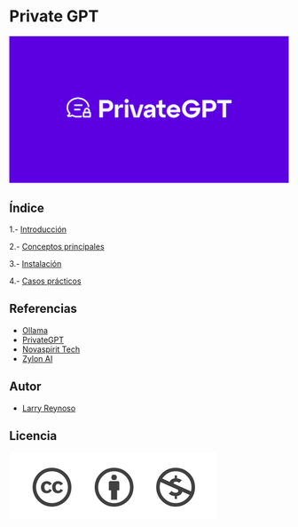 # Private GPT

![image](/imagenes/imagen1.png)

## Índice

1.- [Introducción](/Contenidos/Introduccion.md)

2.- [Conceptos principales](/Contenidos/Conceptos.md)

3.- [Instalación](/Contenidos/Instalacion.md)

4.- [Casos prácticos](/Contenidos/Casos.md)

## Referencias

- [Ollama](https://ollama.com/download/linux)
- [PrivateGPT](https://docs.privategpt.dev/overview/welcome/introduction)
- [Novaspirit Tech](https://www.youtube.com/@NovaspiritTech)
- [Zylon AI](https://github.com/zylon-ai/private-gpt)

## Autor

- [Larry Reynoso](https://github.com/LarryWestbrook)

## Licencia

![image](/imagenes/licencia.png)

